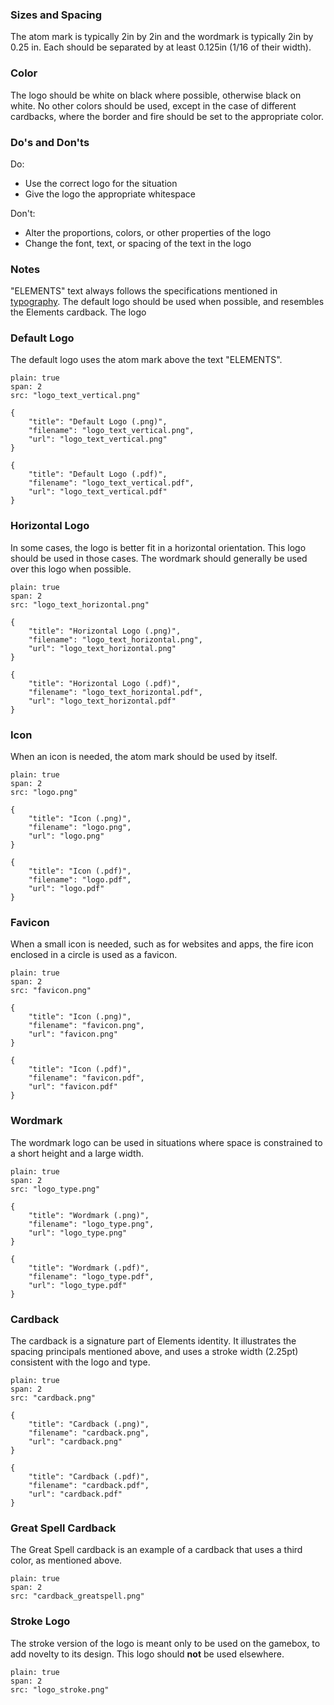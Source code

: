 
### Sizes and Spacing

The atom mark is typically 2in by 2in and the wordmark is typically 2in by 0.25 in. Each should be separated by at least 0.125in (1/16 of their width).

### Color

The logo should be white on black where possible, otherwise black on white. No other colors should be used, except in the case of different cardbacks, where the border and fire should be set to the appropriate color.

### Do's and Don'ts

Do:

- Use the correct logo for the situation
- Give the logo the appropriate whitespace

Don't:

- Alter the proportions, colors, or other properties of the logo
- Change the font, text, or spacing of the text in the logo

### Notes

"ELEMENTS" text always follows the specifications mentioned in [typography](typography). The default logo should be used when possible, and resembles the Elements cardback. The logo 

### Default Logo

The default logo uses the atom mark above the text "ELEMENTS". 

```image
plain: true
span: 2
src: "logo_text_vertical.png"
```

```download|span-2
{
    "title": "Default Logo (.png)",
    "filename": "logo_text_vertical.png",
    "url": "logo_text_vertical.png"
}
```
```download|span-2
{
    "title": "Default Logo (.pdf)",
    "filename": "logo_text_vertical.pdf",
    "url": "logo_text_vertical.pdf"
}
```


### Horizontal Logo

In some cases, the logo is better fit in a horizontal orientation. This logo should be used in those cases. The wordmark should generally be used over this logo when possible.

```image
plain: true
span: 2
src: "logo_text_horizontal.png"
```

```download|span-2
{
    "title": "Horizontal Logo (.png)",
    "filename": "logo_text_horizontal.png",
    "url": "logo_text_horizontal.png"
}
```
```download|span-2
{
    "title": "Horizontal Logo (.pdf)",
    "filename": "logo_text_horizontal.pdf",
    "url": "logo_text_horizontal.pdf"
}
```

### Icon

When an icon is needed, the atom mark should be used by itself.


```image
plain: true
span: 2
src: "logo.png"
```

```download|span-2
{
    "title": "Icon (.png)",
    "filename": "logo.png",
    "url": "logo.png"
}
```
```download|span-2
{
    "title": "Icon (.pdf)",
    "filename": "logo.pdf",
    "url": "logo.pdf"
}
```

### Favicon

When a small icon is needed, such as for websites and apps, the fire icon enclosed in a circle is used as a favicon.


```image
plain: true
span: 2
src: "favicon.png"
```

```download|span-2
{
    "title": "Icon (.png)",
    "filename": "favicon.png",
    "url": "favicon.png"
}
```
```download|span-2
{
    "title": "Icon (.pdf)",
    "filename": "favicon.pdf",
    "url": "favicon.pdf"
}
```

### Wordmark

The wordmark logo can be used in situations where space is constrained to a short height and a large width.

```image
plain: true
span: 2
src: "logo_type.png"
```

```download|span-2
{
    "title": "Wordmark (.png)",
    "filename": "logo_type.png",
    "url": "logo_type.png"
}
```
```download|span-2
{
    "title": "Wordmark (.pdf)",
    "filename": "logo_type.pdf",
    "url": "logo_type.pdf"
}
```

### Cardback

The cardback is a signature part of Elements identity. It illustrates the spacing principals mentioned above, and uses a stroke width (2.25pt) consistent with the logo and type.

```image
plain: true
span: 2
src: "cardback.png"
```

```download|span-2
{
    "title": "Cardback (.png)",
    "filename": "cardback.png",
    "url": "cardback.png"
}
```
```download|span-2
{
    "title": "Cardback (.pdf)",
    "filename": "cardback.pdf",
    "url": "cardback.pdf"
}
```

### Great Spell Cardback

The Great Spell cardback is an example of a cardback that uses a third color, as mentioned above.

```image
plain: true
span: 2
src: "cardback_greatspell.png"
```

### Stroke Logo

The stroke version of the logo is meant only to be used on the gamebox, to add novelty to its design. This logo should **not** be used elsewhere.

```image
plain: true
span: 2
src: "logo_stroke.png"
```